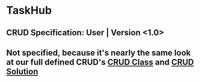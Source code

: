 # TaskHub
## CRUD Specification: User | Version <1.0>
## Not specified, because it's nearly the same look at our full defined CRUD's [CRUD Class](https://github.com/Unk3wn/TaskHub---Documentation/blob/master/UC/UCD/CRUD-Class/Readme.md) and [CRUD Solution](https://github.com/Unk3wn/TaskHub---Documentation/blob/master/UC/UCD/CRUD-Solution/Readme.md)